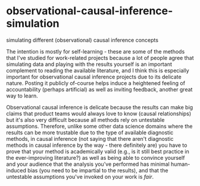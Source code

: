 # observational-causal-inference-simulation
simulating different (observational) causal inference concepts

The intention is mostly for self-learning - these are some of the methods that I've studied for work-related projects because a lot of people agree that simulating data and playing with the results yourself is an important complement to reading the available literature, and I think this is especially important for observational causal inference projects due to its delicate nature. Posting it publicly of-course helps induce a heightened feeling of accountability (perhaps artificial) as well as inviting feedback, another great way to learn. 

Observational causal inference is delicate because the results can make big claims that product teams would always love to know (causal relationships) but it's also very difficult because all methods rely on untestable assumptions. Therefore, unlike some other data science domains where the results can be more trustable due to the type of available diagnostic methods, in causal inference (not saying that there aren't diagnostic methods in causal inference by the way - there definitely are) you have to prove that your method is academically valid (e.g., is it still best practice in the ever-improving literature?) as well as being able to convince yourself and your audience that the analysis you've performed has minimal human-induced bias (you need to be impartial to the results), and that the untestable assumptions you've invoked on your work is *fair*.



